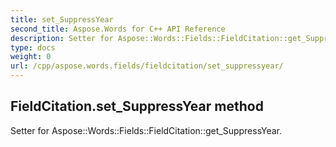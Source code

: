 ```yaml
---
title: set_SuppressYear
second_title: Aspose.Words for C++ API Reference
description: Setter for Aspose::Words::Fields::FieldCitation::get_SuppressYear. 
type: docs
weight: 0
url: /cpp/aspose.words.fields/fieldcitation/set_suppressyear/
---
```

## FieldCitation.set_SuppressYear method


Setter for Aspose::Words::Fields::FieldCitation::get_SuppressYear. 

